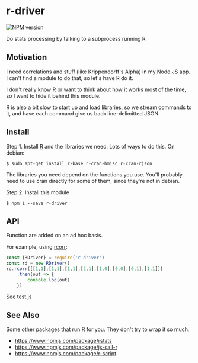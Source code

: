 # r-driver
[![NPM version][npm-image]][npm-url]

Do stats processing by talking to a subprocess running R

## Motivation

I need correlations and stuff (like Krippendorff's Alpha) in my
Node.JS app.  I can't find a module to do that, so let's have R do it.

I don't really know R or want to think about how it works most of the
time, so I want to hide it behind this module.

R is also a bit slow to start up and load libraries, so we stream
commands to it, and have each command give us back line-delimitted
JSON.

## Install

Step 1. Install [R](https://www.r-project.org/) and the libraries we need.
Lots of ways to do this.  On debian:

```terminal
$ sudo apt-get install r-base r-cran-hmisc r-cran-rjson
```

The libraries you need depend on the functions you use. You'll
probably need to use cran directly for some of them, since they're not
in debian.

Step 2. Install this module

```terminal
$ npm i --save r-driver
```

## API

Function are added on an ad hoc basis.

For example, using [rcorr](https://www.rdocumentation.org/packages/Hmisc/versions/4.1-1/topics/rcorr):

```js
const {RDriver} = require('r-driver')
const rd = new RDriver()
rd.rcorr([[1,1],[1,1],[1,1],[2,1],[1,0],[0,0],[0,1],[1,1]])
    .then(out => {
        console.log(out)
    })
```

See test.js

## See Also

Some other packages that run R for you.  They don't try to wrap it so
much.
* https://www.npmjs.com/package/rstats
* https://www.npmjs.com/package/js-call-r
* https://www.npmjs.com/package/r-script

[npm-image]: https://img.shields.io/npm/v/r-driver.svg?style=flat-square
[npm-url]: https://npmjs.org/package/r-driver
